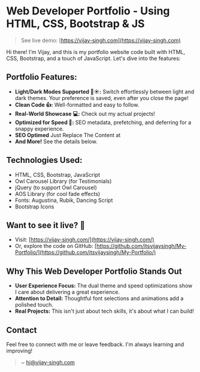 # Web Developer Portfolio - Using HTML, CSS, Bootstrap & JS

> See live demo: [https://vijay-singh.com](https://vijay-singh.com)   

Hi there! I'm Vijay, and this is my portfolio website code built with HTML, CSS, Bootstrap, and a touch of JavaScript. Let's dive into the features:

## **Portfolio Features:**

* **Light/Dark Modes Supported 🌙☀️:**  Switch effortlessly between light and dark themes. Your preference is saved, even after you close the page!
* **Clean Code 👍:** Well-formatted and easy to follow. 
* **Real-World Showcase 💻:** Check out my actual projects!
* **Optimized for Speed 🚀:**  SEO metadata, prefetching, and deferring for a snappy experience.
* **SEO Optimed** Just Replace The Content at <head>
* **And More!** See the details below.
  
## **Technologies Used:**

* HTML, CSS, Bootstrap, JavaScript
* Owl Carousel Library (for Testimonials)
* jQuery (to support Owl Carousel)
* AOS Library (for cool fade effects)
* Fonts: Augustina, Rubik, Dancing Script
* Bootstrap Icons

## **Want to see it live? 👀**

* Visit: [https://vijay-singh.com/](https://vijay-singh.com/)
* Or, explore the code on GitHub: [https://github.com/itsvijaysingh/My-Portfolio/](https://github.com/itsvijaysingh/My-Portfolio/)

## **Why This Web Developer Portfolio Stands Out**

* **User Experience Focus:**  The dual theme and speed optimizations show I care about delivering a great experience.
* **Attention to Detail:** Thoughtful font selections and animations add a polished touch. 
* **Real Projects:**  This isn't just about tech skills, it's about what I can build!  

## **Contact**

Feel free to connect with me or leave feedback. I'm always learning and improving! 

> ~ [hi@vijay-singh.com](mailto:hi@vijay-singh.com)
